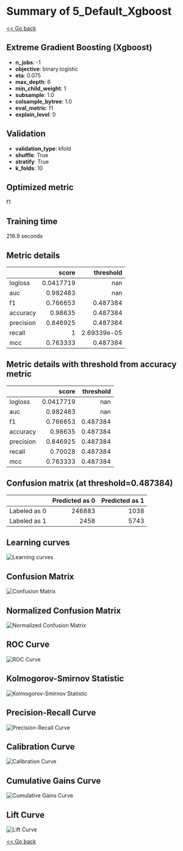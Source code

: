 # Summary of 5_Default_Xgboost

[<< Go back](../README.md)


## Extreme Gradient Boosting (Xgboost)
- **n_jobs**: -1
- **objective**: binary:logistic
- **eta**: 0.075
- **max_depth**: 6
- **min_child_weight**: 1
- **subsample**: 1.0
- **colsample_bytree**: 1.0
- **eval_metric**: f1
- **explain_level**: 0

## Validation
 - **validation_type**: kfold
 - **shuffle**: True
 - **stratify**: True
 - **k_folds**: 10

## Optimized metric
f1

## Training time

216.9 seconds

## Metric details
|           |     score |     threshold |
|:----------|----------:|--------------:|
| logloss   | 0.0417719 | nan           |
| auc       | 0.982483  | nan           |
| f1        | 0.766653  |   0.487384    |
| accuracy  | 0.98635   |   0.487384    |
| precision | 0.846925  |   0.487384    |
| recall    | 1         |   2.69339e-05 |
| mcc       | 0.763333  |   0.487384    |


## Metric details with threshold from accuracy metric
|           |     score |   threshold |
|:----------|----------:|------------:|
| logloss   | 0.0417719 |  nan        |
| auc       | 0.982483  |  nan        |
| f1        | 0.766653  |    0.487384 |
| accuracy  | 0.98635   |    0.487384 |
| precision | 0.846925  |    0.487384 |
| recall    | 0.70028   |    0.487384 |
| mcc       | 0.763333  |    0.487384 |


## Confusion matrix (at threshold=0.487384)
|              |   Predicted as 0 |   Predicted as 1 |
|:-------------|-----------------:|-----------------:|
| Labeled as 0 |           246883 |             1038 |
| Labeled as 1 |             2458 |             5743 |

## Learning curves
![Learning curves](learning_curves.png)
## Confusion Matrix

![Confusion Matrix](confusion_matrix.png)


## Normalized Confusion Matrix

![Normalized Confusion Matrix](confusion_matrix_normalized.png)


## ROC Curve

![ROC Curve](roc_curve.png)


## Kolmogorov-Smirnov Statistic

![Kolmogorov-Smirnov Statistic](ks_statistic.png)


## Precision-Recall Curve

![Precision-Recall Curve](precision_recall_curve.png)


## Calibration Curve

![Calibration Curve](calibration_curve_curve.png)


## Cumulative Gains Curve

![Cumulative Gains Curve](cumulative_gains_curve.png)


## Lift Curve

![Lift Curve](lift_curve.png)



[<< Go back](../README.md)
